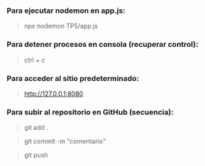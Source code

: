 ### Para ejecutar nodemon en app.js:

> npx nodemon TP5/app.js


### Para detener procesos en consola (recuperar control):

> ctrl + c


### Para acceder al sitio predeterminado:

> http://127.0.0.1:8080


### Para subir al repositorio en GitHub (secuencia):

> git add .

> git commit -m "comentario"

> git push 
